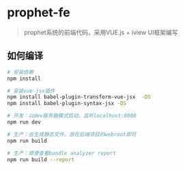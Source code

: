 # prophet-fe

> prophet系统的前端代码，采用VUE.js + iview UI框架编写

## 如何编译

``` bash
# 安装依赖
npm install

# 安装vue-jsx插件
npm install babel-plugin-transform-vue-jsx  -DS
npm install babel-plugin-syntax-jsx -DS

# 开发：以dev服务器模式启动，监听localhost:8080
npm run dev

# 生产：会生成静态文件，放在后端项目的webroot即可
npm run build

# 生产：顺便查看bundle analyzer report
npm run build --report
```

